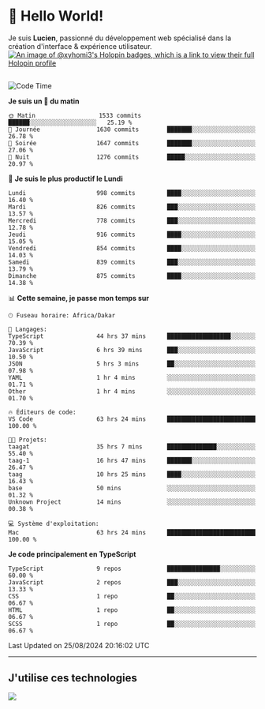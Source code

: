# 👋 Hello World!

Je suis **Lucien**, passionné du développement web spécialisé dans la création d'interface & expérience utilisateur.
[![An image of @xyhomi3's Holopin badges, which is a link to view their full Holopin profile](https://holopin.me/xyhomi3)](https://holopin.io/@xyhomi3)

##

<!--START_SECTION:waka-->
![Code Time](http://img.shields.io/badge/Code%20Time-1%2C885%20hrs%2015%20mins-blue)

**Je suis un 🐤 du matin** 

```text
🌞 Matin                  1533 commits        ██████░░░░░░░░░░░░░░░░░░░   25.19 % 
🌆 Journée                1630 commits        ███████░░░░░░░░░░░░░░░░░░   26.78 % 
🌃 Soirée                 1647 commits        ███████░░░░░░░░░░░░░░░░░░   27.06 % 
🌙 Nuit                   1276 commits        █████░░░░░░░░░░░░░░░░░░░░   20.97 % 
```
📅 **Je suis le plus productif le Lundi** 

```text
Lundi                    998 commits         ████░░░░░░░░░░░░░░░░░░░░░   16.40 % 
Mardi                    826 commits         ███░░░░░░░░░░░░░░░░░░░░░░   13.57 % 
Mercredi                 778 commits         ███░░░░░░░░░░░░░░░░░░░░░░   12.78 % 
Jeudi                    916 commits         ████░░░░░░░░░░░░░░░░░░░░░   15.05 % 
Vendredi                 854 commits         ████░░░░░░░░░░░░░░░░░░░░░   14.03 % 
Samedi                   839 commits         ███░░░░░░░░░░░░░░░░░░░░░░   13.79 % 
Dimanche                 875 commits         ████░░░░░░░░░░░░░░░░░░░░░   14.38 % 
```


📊 **Cette semaine, je passe mon temps sur** 

```text
🕑︎ Fuseau horaire: Africa/Dakar

💬 Langages: 
TypeScript               44 hrs 37 mins      ██████████████████░░░░░░░   70.39 % 
JavaScript               6 hrs 39 mins       ███░░░░░░░░░░░░░░░░░░░░░░   10.50 % 
JSON                     5 hrs 3 mins        ██░░░░░░░░░░░░░░░░░░░░░░░   07.98 % 
YAML                     1 hr 4 mins         ░░░░░░░░░░░░░░░░░░░░░░░░░   01.71 % 
Other                    1 hr 4 mins         ░░░░░░░░░░░░░░░░░░░░░░░░░   01.70 % 

🔥 Éditeurs de code: 
VS Code                  63 hrs 24 mins      █████████████████████████   100.00 % 

🐱‍💻 Projets: 
taagat                   35 hrs 7 mins       ██████████████░░░░░░░░░░░   55.40 % 
taag-1                   16 hrs 47 mins      ███████░░░░░░░░░░░░░░░░░░   26.47 % 
taag                     10 hrs 25 mins      ████░░░░░░░░░░░░░░░░░░░░░   16.43 % 
base                     50 mins             ░░░░░░░░░░░░░░░░░░░░░░░░░   01.32 % 
Unknown Project          14 mins             ░░░░░░░░░░░░░░░░░░░░░░░░░   00.38 % 

💻 Système d'exploitation: 
Mac                      63 hrs 24 mins      █████████████████████████   100.00 % 
```

**Je code principalement en TypeScript** 

```text
TypeScript               9 repos             ███████████████░░░░░░░░░░   60.00 % 
JavaScript               2 repos             ███░░░░░░░░░░░░░░░░░░░░░░   13.33 % 
CSS                      1 repo              ██░░░░░░░░░░░░░░░░░░░░░░░   06.67 % 
HTML                     1 repo              ██░░░░░░░░░░░░░░░░░░░░░░░   06.67 % 
SCSS                     1 repo              ██░░░░░░░░░░░░░░░░░░░░░░░   06.67 % 
```




 Last Updated on 25/08/2024 20:16:02 UTC
<!--END_SECTION:waka-->
---

## J'utilise ces technologies

<p align="left">
  <a href="https://skillicons.dev">
    <img src="https://skillicons.dev/icons?i=ts,js,md,scss,tailwind,react,docker,express,astro,vite,nextjs,vercel,figma,ableton" />
  </a>
</p>

